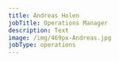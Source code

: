 ```yaml
---
title: Andreas Holen
jobTitle: Operations Manager
description: Text
image: /img/469px-Andreas.jpg
jobType: operations
---
```


